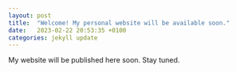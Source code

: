 ```yaml
---
layout: post
title:  "Welcome! My personal website will be available soon."
date:   2023-02-22 20:53:35 +0100
categories: jekyll update
---
```

My website will be published here soon. Stay tuned. 